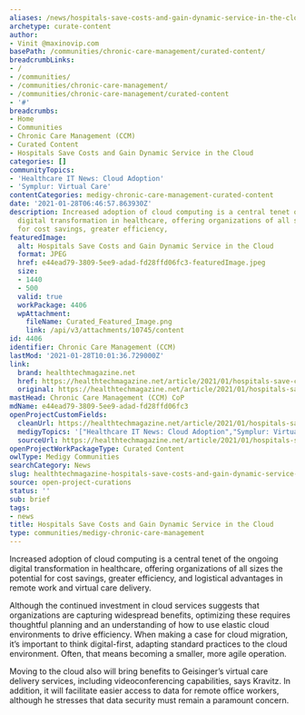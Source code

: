 ```yaml
---
aliases: /news/hospitals-save-costs-and-gain-dynamic-service-in-the-cloud
archetype: curate-content
author:
- Vinit @maxinovip.com
basePath: /communities/chronic-care-management/curated-content/
breadcrumbLinks:
- /
- /communities/
- /communities/chronic-care-management/
- /communities/chronic-care-management/curated-content
- '#'
breadcrumbs:
- Home
- Communities
- Chronic Care Management (CCM)
- Curated Content
- Hospitals Save Costs and Gain Dynamic Service in the Cloud
categories: []
communityTopics:
- 'Healthcare IT News: Cloud Adoption'
- 'Symplur: Virtual Care'
contentCategories: medigy-chronic-care-management-curated-content
date: '2021-01-28T06:46:57.863930Z'
description: Increased adoption of cloud computing is a central tenet of the ongoing
  digital transformation in healthcare, offering organizations of all sizes the potential
  for cost savings, greater efficiency,
featuredImage:
  alt: Hospitals Save Costs and Gain Dynamic Service in the Cloud
  format: JPEG
  href: e44ead79-3809-5ee9-adad-fd28ffd06fc3-featuredImage.jpeg
  size:
  - 1440
  - 500
  valid: true
  workPackage: 4406
  wpAttachment:
    fileName: Curated_Featured_Image.png
    link: /api/v3/attachments/10745/content
id: 4406
identifier: Chronic Care Management (CCM)
lastMod: '2021-01-28T10:01:36.729000Z'
link:
  brand: healthtechmagazine.net
  href: https://healthtechmagazine.net/article/2021/01/hospitals-save-costs-and-gain-dynamic-service-cloud
  original: https://healthtechmagazine.net/article/2021/01/hospitals-save-costs-and-gain-dynamic-service-cloud
mastHead: Chronic Care Management (CCM) CoP
mdName: e44ead79-3809-5ee9-adad-fd28ffd06fc3
openProjectCustomFields:
  cleanUrl: https://healthtechmagazine.net/article/2021/01/hospitals-save-costs-and-gain-dynamic-service-cloud
  medigyTopics: '["Healthcare IT News: Cloud Adoption","Symplur: Virtual Care"]'
  sourceUrl: https://healthtechmagazine.net/article/2021/01/hospitals-save-costs-and-gain-dynamic-service-cloud
openProjectWorkPackageType: Curated Content
owlType: Medigy Communities
searchCategory: News
slug: healthtechmagazine-hospitals-save-costs-and-gain-dynamic-service-in-the-cloud
source: open-project-curations
status: ''
sub: brief
tags:
- news
title: Hospitals Save Costs and Gain Dynamic Service in the Cloud
type: communities/medigy-chronic-care-management
---
```


<p>Increased adoption of cloud computing is a central tenet of the ongoing digital transformation in healthcare, offering organizations of all sizes the potential for cost savings, greater efficiency, and logistical advantages in remote work and virtual care delivery.</p><p>Although the continued investment in cloud services suggests that organizations are capturing widespread benefits, optimizing these requires thoughtful planning and an understanding of how to use elastic cloud environments to drive efficiency. When making a case for cloud migration, it’s important to think digital-first, adapting standard practices to the cloud environment. Often, that means becoming a smaller, more agile operation.</p><p>Moving to the cloud also will bring benefits to Geisinger’s virtual care delivery services, including videoconferencing capabilities, says Kravitz. In addition, it will facilitate easier access to data for remote office workers, although he stresses that data security must remain a paramount concern.</p>